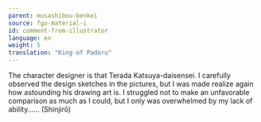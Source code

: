 ```yaml
---
parent: musashibou-benkei
source: fgo-material-i
id: comment-from-illustrator
language: en
weight: 5
translation: "King of Padoru"
---
```


The character designer is that Terada Katsuya-daisensei. I carefully observed the design sketches in the pictures, but I was made realize again how astounding his drawing art is. I struggled not to make an unfavorable comparison as much as I could, but I only was overwhelmed by my lack of ability…… (Shinjirō)

